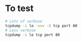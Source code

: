 # To test
```bash
# Lots of verbose
tcpdump -i lo -vvv -X tcp port 80
# Less verbose
tcpdump -i lo tcp port 80

```